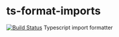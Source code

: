 # ts-format-imports
[![Build Status](https://travis-ci.org/alexeibs/ts-format-imports.png)](https://travis-ci.org/alexeibs/ts-format-imports)
Typescript import formatter
